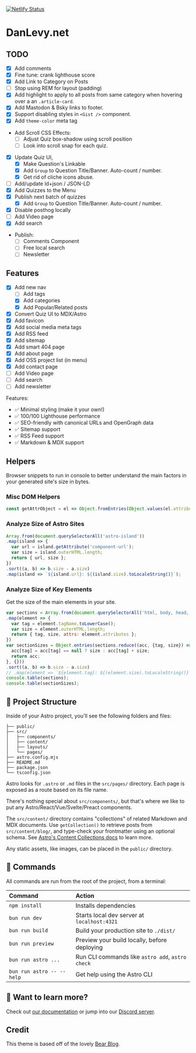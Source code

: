 [![Netlify Status](https://api.netlify.com/api/v1/badges/a027c04c-d42a-42e3-8ef6-812e4e4bf2b4/deploy-status)](https://app.netlify.com/sites/danlevy/deploys)

# DanLevy.net

## TODO

- [x] Add comments
- [x] Fine tune: crank lighthouse score
- [x] Add Link to Category on Posts
- [ ] Stop using REM for layout (padding)
- [x] Add highlight to apply to all posts from same category when hovering over a an `.article-card`.
- [x] Add Mastodon & Bsky links to footer.
- [x] Support disabling styles in `<Gist />` component.
- [x] Add `theme-color` meta tag

- Add Scroll CSS Effects:
  - [ ] Adjust Quiz box-shadow using scroll position
  - [ ] Look into scroll snap for each quiz.

- [x] Update Quiz UI, 
  - [x] Make Question's Linkable
  - [x] Add `Group` to Question Title/Banner. Auto-count / number.
  - [x] Get rid of cliche icons abuse.
- [ ] Add/update ld+json / JSON-LD
- [x] Add Quizzes to the Menu
- [x] Publish next batch of quizzes
  - [x] Add `Group` to Question Title/Banner. Auto-count / number.
- [x] Disable posthog locally
- [ ] Add Video page
- [x] Add search
- Publish:
  - [ ] Comments Component
  - [ ] Free local search
  - [ ] Newsletter

## Features

- [x] Add new nav
  - [ ] Add tags
  - [x] Add categories
  - [x] Add Popular/Related posts
- [x] Convert Quiz UI to MDX/Astro
- [x] Add favicon
- [x] Add social media meta tags
- [x] Add RSS feed
- [x] Add sitemap
- [x] Add smart 404 page
- [x] Add about page
- [x] Add OSS project list (in menu)
- [x] Add contact page
- [ ] Add Video page
- [ ] Add search
- [ ] Add newsletter

Features:

- ✅ Minimal styling (make it your own!)
- ✅ 100/100 Lighthouse performance
- ✅ SEO-friendly with canonical URLs and OpenGraph data
- ✅ Sitemap support
- ✅ RSS Feed support
- ✅ Markdown & MDX support

## Helpers

Browser snippets to run in console to better understand the main factors in your generated site's size in bytes.

### Misc DOM Helpers

```js
const getAttrObject = el => Object.fromEntries(Object.values(el.attributes).map(attr => [attr.name, attr.value]));
```

### Analyze Size of Astro Sites

```js
Array.from(document.querySelectorAll('astro-island'))
.map(island => {
  var url = island.getAttribute('component-url');
  var size = island.outerHTML.length;
  return { url, size };
})
.sort((a, b) => b.size - a.size)
.map(island => `${island.url}: ${(island.size).toLocaleString()}`);
```

### Analyze Size of Key Elements

Get the size of the main elements in your site.

```js
var sections = Array.from(document.querySelectorAll('html, body, head, main, article, aside, nav, header, footer, style, script, astro-root, astro-island'))
.map(element => {
  var tag = element.tagName.toLowerCase();
  var size = element.outerHTML.length;
  return { tag, size, attrs: element.attributes };
})
var sectionSizes = Object.entries(sections.reduce((acc, {tag, size}) => {
  acc[tag] = acc[tag] == null ? size : acc[tag] + size;
  return acc;
}, {}))
.sort((a, b) => b.size - a.size)
// .map(element => `${element.tag}: ${(element.size).toLocaleString()}`);
console.table(sections);
console.table(sectionSizes);

```

## 🚀 Project Structure

Inside of your Astro project, you'll see the following folders and files:

```text
├── public/
├── src/
│   ├── components/
│   ├── content/
│   ├── layouts/
│   └── pages/
├── astro.config.mjs
├── README.md
├── package.json
└── tsconfig.json
```

Astro looks for `.astro` or `.md` files in the `src/pages/` directory. Each page is exposed as a route based on its file name.

There's nothing special about `src/components/`, but that's where we like to put any Astro/React/Vue/Svelte/Preact components.

The `src/content/` directory contains "collections" of related Markdown and MDX documents. Use `getCollection()` to retrieve posts from `src/content/blog/`, and type-check your frontmatter using an optional schema. See [Astro's Content Collections docs](https://docs.astro.build/en/guides/content-collections/) to learn more.

Any static assets, like images, can be placed in the `public/` directory.

## 🧞 Commands

All commands are run from the root of the project, from a terminal:

| Command                   | Action                                           |
| :------------------------ | :----------------------------------------------- |
| `npm install`             | Installs dependencies                            |
| `bun run dev`             | Starts local dev server at `localhost:4321`      |
| `bun run build`           | Build your production site to `./dist/`          |
| `bun run preview`         | Preview your build locally, before deploying     |
| `bun run astro ...`       | Run CLI commands like `astro add`, `astro check` |
| `bun run astro -- --help` | Get help using the Astro CLI                     |

## 👀 Want to learn more?

Check out [our documentation](https://docs.astro.build) or jump into our [Discord server](https://astro.build/chat).

## Credit

This theme is based off of the lovely [Bear Blog](https://github.com/HermanMartinus/bearblog/).
